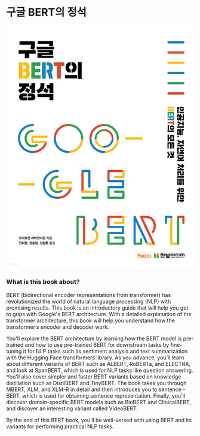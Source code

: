 # 구글 BERT의 정석


<img src="img/img.jpg">


### What is this book about?
 BERT (bidirectional encoder representations from transformer) has
revolutionized the world of natural language processing (NLP) with
promising results. This book is an introductory guide that will 
help you get to grips with Google's BERT architecture. With a detailed
explanation of the transformer architecture, this book will help you 
understand how the transformer’s encoder and decoder work.


 You'll explore the BERT architecture by learning how the BERT model 
is pre-trained and how to use pre-trained BERT for downstream tasks 
by fine-tuning it for NLP tasks such as sentiment analysis and text 
summarization with the Hugging Face transformers library. As you advance,
you’ll learn about different variants of BERT such as ALBERT, RoBERTa,
and ELECTRA, and look at SpanBERT, which is used for NLP tasks like question
answering. You'll also cover simpler and faster BERT variants based on 
knowledge distillation such as DistilBERT and TinyBERT. The book takes you
through MBERT, XLM, and XLM-R in detail and then introduces you to sentence
-BERT, which is used for obtaining sentence representation. Finally, you'll
discover domain-specific BERT models such as BioBERT and ClinicalBERT, and 
discover an interesting variant called VideoBERT.


 By the end of this BERT book, you’ll be well-versed with using BERT and its 
 variants for performing practical NLP tasks.